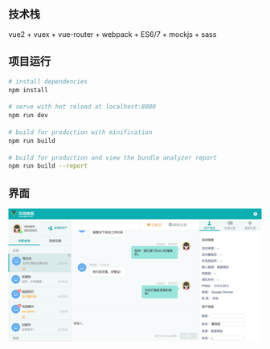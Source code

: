 
## 技术栈
vue2 + vuex + vue-router + webpack + ES6/7 + mockjs + sass 
## 项目运行

``` bash
# install dependencies
npm install

# serve with hot reload at localhost:8080
npm run dev

# build for production with minification
npm run build

# build for production and view the bundle analyzer report
npm run build --report
```
## 界面
![Alt text](./static/default.png)


